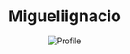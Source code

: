 <center><h1> Migueliignacio </h1>
<img src="https://static.displate.com/857x1200/displate/2022-02-17/92fd618b297385c370755dc5d9271884_5b8b1f511b41615b753ddfbf6c89e05c.jpg" alt="Profile">
